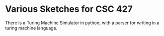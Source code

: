 # Various Sketches for CSC 427

There is a Turing Machine Simulator in python, with a parser for writing in a 
turing machine language.
